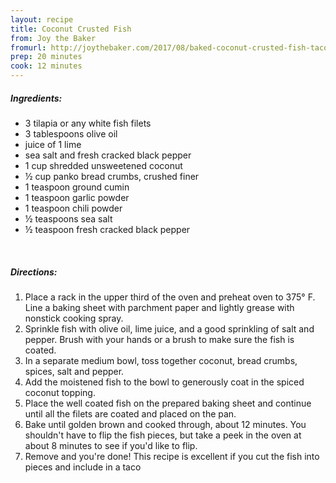 ```yaml
---
layout: recipe
title: Coconut Crusted Fish
from: Joy the Baker
fromurl: http://joythebaker.com/2017/08/baked-coconut-crusted-fish-tacos/
prep: 20 minutes
cook: 12 minutes
---
```


##### Ingredients:

* 3 tilapia or any white fish filets
* 3 tablespoons olive oil
* juice of 1 lime
* sea salt and fresh cracked black pepper
* 1 cup shredded unsweetened coconut
* ½ cup panko bread crumbs, crushed finer
* 1 teaspoon ground cumin
* 1 teaspoon garlic powder
* 1 teaspoon chili powder
* ½ teaspoons sea salt
* ½ teaspoon fresh cracked black pepper


<br>

##### Directions:

1. Place a rack in the upper third of the oven and preheat oven to 375° F. Line a baking sheet with parchment paper and lightly grease with nonstick cooking spray.
2. Sprinkle fish with olive oil, lime juice, and a good sprinkling of salt and pepper. Brush with your hands or a brush to make sure the fish is coated.
3. In a separate medium bowl, toss together coconut, bread crumbs, spices, salt and pepper. 
4. Add the moistened fish to the bowl to generously coat in the spiced coconut topping. 
5. Place the well coated fish on the prepared baking sheet and continue until all the filets are coated and placed on the pan.
6. Bake until golden brown and cooked through, about 12 minutes. You shouldn't have to flip the fish pieces, but take a peek in the oven at about 8 minutes to see if you'd like to flip.
7. Remove and you're done! This recipe is excellent if you cut the fish into pieces and include in a taco
